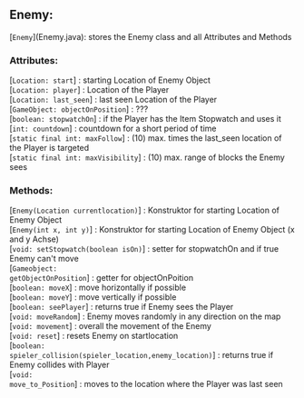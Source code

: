 <h2>Enemy:</h2>
[<code>Enemy</code>](Enemy.java): stores the Enemy class and all Attributes and Methods

<h3>Attributes:</h3>

[<code>Location: start</code>] : starting Location of Enemy Object<br>
[<code>Location: player</code>] : Location of the Player<br>
[<code>Location: last_seen</code>] : last seen Location of the Player<br>
[<code>GameObject: objectOnPosition</code>] : ???<br>
[<code>boolean: stopwatchOn</code>] : if the Player has the Item Stopwatch and uses it<br>
[<code>int: countdown</code>] : countdown for a short period of time <br>
[<code>static final int: maxFollow</code>] : (10) max. times the last_seen location of the Player is targeted<br>
[<code>static final int: maxVisibility</code>] : (10) max. range of blocks the Enemy sees<br>

<h3>Methods:</h3>

[<code>Enemy(Location currentlocation)</code>] : Konstruktor for starting Location of Enemy Object<br>
[<code>Enemy(int x, int y)</code>] : Konstruktor for starting Location of Enemy Object (x and y Achse)<br>
[<code>void: setStopwatch(boolean isOn)</code>] : setter for stopwatchOn and if true Enemy can't move<br>
[<code>Gameobject: getObjectOnPosition</code>] : getter for objectOnPoition<br>
[<code>boolean: moveX</code>] : move horizontally if possible<br>
[<code>boolean: moveY</code>] : move vertically if possible<br>
[<code>boolean: seePlayer</code>] : returns true if Enemy sees the Player<br>
[<code>void: moveRandom</code>] : Enemy moves randomly in any direction on the map<br>
[<code>void: movement</code>] : overall the movement of the Enemy<br>
[<code>void: reset</code>] : resets Enemy on startlocation<br>
[<code>boolean: spieler_collision(spieler_location,enemy_location)</code>] : returns true if Enemy collides with Player<br>
[<code>void: move_to_Position</code>] : moves to the location where the Player was last seen<br>
